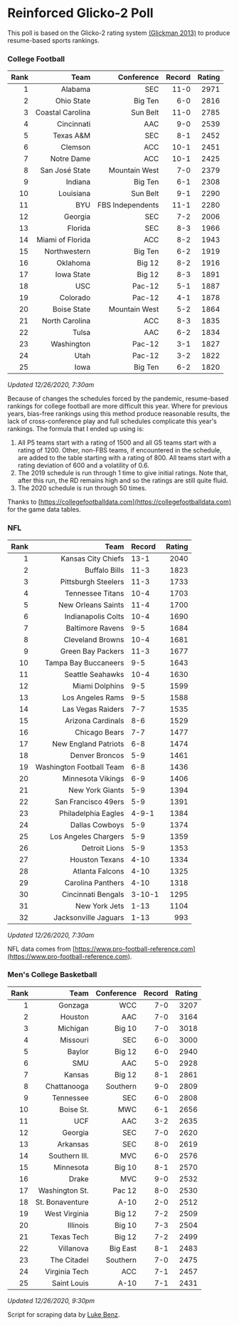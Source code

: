 # Reinforced Glicko-2 Poll

This poll is based on the Glicko-2 rating system [\(Glickman 2013\)](http://glicko.net/glicko/glicko2.pdf) to produce resume-based sports rankings.

### College Football
| Rank  | Team                 | Conference           | Record   | Rating |
| ---:  | ---:                 | ---:                 | ---:     | ---:   |
| 1     | Alabama              | SEC                  | 11-0     | 2971   |
| 2     | Ohio State           | Big Ten              | 6-0      | 2816   |
| 3     | Coastal Carolina     | Sun Belt             | 11-0     | 2785   |
| 4     | Cincinnati           | AAC			      | 9-0      | 2539   |
| 5     | Texas A&M            | SEC                  | 8-1      | 2452   |
| 6     | Clemson              | ACC                  | 10-1     | 2451   |
| 7     | Notre Dame           | ACC			      | 10-1     | 2425   |
| 8     | San José State       | Mountain West        | 7-0      | 2379   |
| 9     | Indiana              | Big Ten              | 6-1      | 2308   |
| 10    | Louisiana            | Sun Belt             | 9-1      | 2290   |
| 11    | BYU                  | FBS Independents     | 11-1     | 2280   |
| 12    | Georgia              | SEC                  | 7-2      | 2006   |
| 13    | Florida              | SEC                  | 8-3      | 1966   |
| 14    | Miami of Florida     | ACC                  | 8-2      | 1943   |
| 15    | Northwestern         | Big Ten              | 6-2      | 1919   |
| 16    | Oklahoma             | Big 12               | 8-2      | 1916   |
| 17    | Iowa State           | Big 12               | 8-3      | 1891   |
| 18    | USC                  | Pac-12               | 5-1      | 1887   |
| 19    | Colorado             | Pac-12               | 4-1      | 1878   |
| 20    | Boise State          | Mountain West        | 5-2      | 1864   |
| 21    | North Carolina       | ACC                  | 8-3      | 1835   |
| 22    | Tulsa                | AAC				  | 6-2      | 1834   |
| 23    | Washington           | Pac-12               | 3-1      | 1827   |
| 24    | Utah                 | Pac-12               | 3-2      | 1822   |
| 25    | Iowa                 | Big Ten              | 6-2      | 1820   |
_Updated 12/26/2020, 7:30am_

Because of changes the schedules forced by the pandemic, resume-based rankings for college football are more difficult this year. Where for previous years, bias-free rankings using this method produce reasonable results, the lack of cross-conference play and full schedules complicate this year's rankings. The formula that I ended up using is:

1. All P5 teams start with a rating of 1500 and all G5 teams start with a rating of 1200. Other, non-FBS teams, if encountered in the schedule, are added to the table starting with a rating of 800. All teams start with a rating deviation of 600 and a volatility of 0.6.
2. The 2019 schedule is run through 1 time to give initial ratings. Note that, after this run, the RD remains high and so the ratings are still quite fluid.
3. The 2020 schedule is run through 50 times.

Thanks to [https://collegefootballdata.com](https://collegefootballdata.com) for the game data tables.

### NFL
| Rank  | Team                       | Record   | Rating |
| ---:  | ---:                       | :---     | ---:   |
| 1     | Kansas City Chiefs         | 13-1     | 2040   |
| 2     | Buffalo Bills              | 11-3     | 1823   |
| 3     | Pittsburgh Steelers        | 11-3     | 1733   |
| 4     | Tennessee Titans           | 10-4     | 1703   |
| 5     | New Orleans Saints         | 11-4     | 1700   |
| 6     | Indianapolis Colts         | 10-4     | 1690   |
| 7     | Baltimore Ravens           | 9-5      | 1684   |
| 8     | Cleveland Browns           | 10-4     | 1681   |
| 9     | Green Bay Packers          | 11-3     | 1677   |
| 10    | Tampa Bay Buccaneers       | 9-5      | 1643   |
| 11    | Seattle Seahawks           | 10-4     | 1630   |
| 12    | Miami Dolphins             | 9-5      | 1599   |
| 13    | Los Angeles Rams           | 9-5      | 1588   |
| 14    | Las Vegas Raiders          | 7-7      | 1535   |
| 15    | Arizona Cardinals          | 8-6      | 1529   |
| 16    | Chicago Bears              | 7-7      | 1477   |
| 17    | New England Patriots       | 6-8      | 1474   |
| 18    | Denver Broncos             | 5-9      | 1461   |
| 19    | Washington Football Team   | 6-8      | 1436   |
| 20    | Minnesota Vikings          | 6-9      | 1406   |
| 21    | New York Giants            | 5-9      | 1394   |
| 22    | San Francisco 49ers        | 5-9      | 1391   |
| 23    | Philadelphia Eagles        | 4-9-1    | 1384   |
| 24    | Dallas Cowboys             | 5-9      | 1374   |
| 25    | Los Angeles Chargers       | 5-9      | 1359   |
| 26    | Detroit Lions              | 5-9      | 1353   |
| 27    | Houston Texans             | 4-10     | 1334   |
| 28    | Atlanta Falcons            | 4-10     | 1325   |
| 29    | Carolina Panthers          | 4-10     | 1318   |
| 30    | Cincinnati Bengals         | 3-10-1   | 1295   |
| 31    | New York Jets              | 1-13     | 1104   |
| 32    | Jacksonville Jaguars       | 1-13     | 993    |
_Updated 12/26/2020, 7:30am_

NFL data comes from [https://www.pro-football-reference.com](https://www.pro-football-reference.com).

### Men's College Basketball
| Rank  | Team                 | Conference | Record   | Rating |
| ---:  | ---:                 | ---:       | ---:     | ---:   |
| 1     | Gonzaga              | WCC        | 7-0      | 3207   |
| 2     | Houston              | AAC        | 7-0      | 3164   |
| 3     | Michigan             | Big 10     | 7-0      | 3018   |
| 4     | Missouri             | SEC        | 6-0      | 3000   |
| 5     | Baylor               | Big 12     | 6-0      | 2940   |
| 6     | SMU                  | AAC        | 5-0      | 2928   |
| 7     | Kansas               | Big 12     | 8-1      | 2861   |
| 8     | Chattanooga          | Southern   | 9-0      | 2809   |
| 9     | Tennessee            | SEC        | 6-0      | 2808   |
| 10    | Boise St.            | MWC        | 6-1      | 2656   |
| 11    | UCF                  | AAC        | 3-2      | 2635   |
| 12    | Georgia              | SEC        | 7-0      | 2620   |
| 13    | Arkansas             | SEC        | 8-0      | 2619   |
| 14    | Southern Ill.        | MVC        | 6-0      | 2576   |
| 15    | Minnesota            | Big 10     | 8-1      | 2570   |
| 16    | Drake                | MVC        | 9-0      | 2532   |
| 17    | Washington St.       | Pac 12     | 8-0      | 2530   |
| 18    | St. Bonaventure      | A-10       | 2-0      | 2512   |
| 19    | West Virginia        | Big 12     | 7-2      | 2509   |
| 20    | Illinois             | Big 10     | 7-3      | 2504   |
| 21    | Texas Tech           | Big 12     | 7-2      | 2499   |
| 22    | Villanova            | Big East   | 8-1      | 2483   |
| 23    | The Citadel          | Southern   | 7-0      | 2475   |
| 24    | Virginia Tech        | ACC        | 7-1      | 2457   |
| 25    | Saint Louis          | A-10       | 7-1      | 2431   |
_Updated 12/26/2020, 9:30pm_

Script for scraping data by [Luke Benz](https://github.com/lbenz730/NCAA_Hoops).
